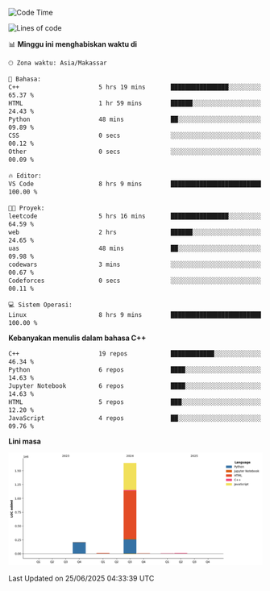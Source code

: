 <!--START_SECTION:waka-->
![Code Time](http://img.shields.io/badge/Code%20Time-288%20hrs%2053%20mins-blue)

![Lines of code](https://img.shields.io/badge/Sejak%20Hello%20World%20aku%20telah%20menulis-1.9%20million%20baris%20kode-blue)

📊 **Minggu ini menghabiskan waktu di** 

```text
🕑︎ Zona waktu: Asia/Makassar

💬 Bahasa: 
C++                      5 hrs 19 mins       ████████████████░░░░░░░░░   65.37 % 
HTML                     1 hr 59 mins        ██████░░░░░░░░░░░░░░░░░░░   24.43 % 
Python                   48 mins             ██░░░░░░░░░░░░░░░░░░░░░░░   09.89 % 
CSS                      0 secs              ░░░░░░░░░░░░░░░░░░░░░░░░░   00.12 % 
Other                    0 secs              ░░░░░░░░░░░░░░░░░░░░░░░░░   00.09 % 

🔥 Editor: 
VS Code                  8 hrs 9 mins        █████████████████████████   100.00 % 

🐱‍💻 Proyek: 
leetcode                 5 hrs 16 mins       ████████████████░░░░░░░░░   64.59 % 
web                      2 hrs               ██████░░░░░░░░░░░░░░░░░░░   24.65 % 
uas                      48 mins             ██░░░░░░░░░░░░░░░░░░░░░░░   09.98 % 
codewars                 3 mins              ░░░░░░░░░░░░░░░░░░░░░░░░░   00.67 % 
Codeforces               0 secs              ░░░░░░░░░░░░░░░░░░░░░░░░░   00.11 % 

💻 Sistem Operasi: 
Linux                    8 hrs 9 mins        █████████████████████████   100.00 % 
```

**Kebanyakan menulis dalam bahasa C++** 

```text
C++                      19 repos            ████████████░░░░░░░░░░░░░   46.34 % 
Python                   6 repos             ████░░░░░░░░░░░░░░░░░░░░░   14.63 % 
Jupyter Notebook         6 repos             ████░░░░░░░░░░░░░░░░░░░░░   14.63 % 
HTML                     5 repos             ███░░░░░░░░░░░░░░░░░░░░░░   12.20 % 
JavaScript               4 repos             ██░░░░░░░░░░░░░░░░░░░░░░░   09.76 % 
```



**Lini masa**

![Lines of Code chart](https://raw.githubusercontent.com/yusuf601/yusuf601/main/assets/bar_graph.png)


 Last Updated on 25/06/2025 04:33:39 UTC
<!--END_SECTION:waka-->

